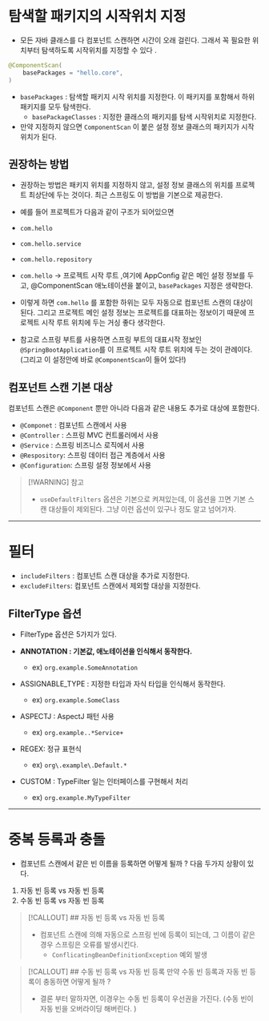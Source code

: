 # 탐색할 패키지의 시작위치 지정 
- 모든 자바 클래스를 다 컴포넌트 스캔하면 시간이 오래 걸린다. 그래서 꼭 필요한 위치부터 탐색하도록 시작위치를 지정할 수 있다 .


```java
@ComponentScan(
	basePackages = "hello.core",
)
```

- `basePackages` : 탐색할 패키지 시작 위치를 지정한다. 이 패키지를 포함해서 하위 패키지를 모두 탐색한다.
	-  `basePackageClasses` : 지정한 클래스의 패키지를 탐색 시작위치로 지정한다. 
- 만약 지정하지 않으면 `ComponentScan` 이 붙은 설정 정보 클래스의 패키지가 시작 위치가 된다.

## 권장하는 방법 
- 권장하는 방법은 패키지 위치를 지정하지 않고, 설정 정보 클래스의 위치를 프로젝트 최상단에 두는 것이다. 최근 스프링도 이 방법을 기본으로 제공한다. 
- 예를 들어 프로젝트가 다음과 같이 구조가 되어있으면 
-  `com.hello`
- `com.hello.service`
- `com.hello.repository`


- `com.hello` -> 프로젝트 시작 루트 ,여기에 AppConfig 같은 메인 설정 정보를 두고, @ComponentScan 애노테이션을 붙이고, `basePackages` 지정은 생략한다. 

- 이렇게 하면 `com.hello` 를 포함한 하위는 모두 자동으로 컴포넌트 스캔의 대상이 된다. 그리고 프로젝트 메인 설정 정보는 프로젝트를 대표하는 정보이기 때문에 프로젝트 시작 루트 위치에 두는 거싱 좋다 생각한다. 
- 참고로 스프링 부트를 사용하면 스프링 부트의 대표시작 정보인 `@SpringBootApplication`를 이 프로젝트 시작 루트 위치에 두는 것이 관례이다. (그리고 이 설정안에 바로 `@ComponentScan`이 들어 있다!) 


## 컴포넌트 스캔 기본 대상 
컴포넌트 스캔은 `@Component` 뿐만 아니라 다음과 같은 내용도 추가로 대상에 포함한다.
- `@Componet` : 컴포넌트 스캔에서 사용
- `@Controller` : 스프링 MVC 컨트롤러에서 사용
- `@Service` : 스프링 비즈니스 로직에서 사용
- `@Respository`: 스프링 데이터 접근 계층에서 사용
- `@Configuration`: 스프링 설정 정보에서 사용

>[!WARNING] 참고 
> - `useDefaultFilters` 옵션은 기본으로 켜져있는데, 이 옵션을 끄면 기본 스캔  대상들이 제외된다. 그냥 이런 옵션이 있구나 정도 알고 넘어가자.


---

# 필터 
- `includeFilters` : 컴포넌트 스캔 대상을 추가로 지정한다. 
- `excludeFilters`: 컴포넌트 스캔에서 제외할 대상을 지정한다. 

## FilterType 옵션 
- FilterType 옵션은 5가지가 있다. 

- **ANNOTATION : 기본값, 애노테이션을 인식해서 동작한다.**
	- ex) `org.example.SomeAnnotation`
- ASSIGNABLE_TYPE : 지정한 타입과 자식 타입을 인식해서 동작한다. 
	- ex) `org.example.SomeClass`
- ASPECTJ : AspectJ 패턴 사용
	- ex) `org.example..*Service+`
- REGEX: 정규 표현식 
	- ex) `org\.example\.Default.*`
- CUSTOM : TypeFilter 일는 인터페이스를 구현해서 처리 
	- ex) `org.example.MyTypeFilter`




---
# 중복 등록과 충돌 
- 컴포넌트 스캔에서 같은 빈 이름을 등록하면 어떻게 될까 ? 다음 두가지 상황이 있다. 
  
1.  자동 빈 등록 vs 자동 빈 등록 
2.  수동 빈 등록 vs 자동 빈 등록 


> [!CALLOUT]  ## 자동 빈 등록 vs 자동 빈 등록 
> 
>  - 컴포넌트 스캔에 의해 자동으로 스프링 빈에 등록이 되는데, 그 이름이 같은 경우 스프링은 오류를 발생시킨다. 
> 	 - `ConflicatingBeanDefinitionException` 예외 발생

> [!CALLOUT] ## 수동 빈 등록 vs 자동 빈 등록 
> 만약 수동 빈 등록과 자동 빈 등록이 충동하면 어떻게 될까 ? 
>  - 결론 부터 말하자면, 이경우는 수동 빈 등록이 우선권을 가진다.
>    (수동 빈이 자동 빈을 오버라이딩 해버린다. )
